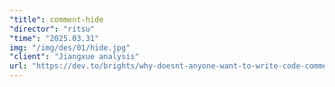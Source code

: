 ```yaml
---
"title": comment-hide
"director": "ritsu"
"time": "2025.03.31"
img: "/img/des/01/hide.jpg"
"client": "Jiangxue analysis"
url: "https://dev.to/brights/why-doesnt-anyone-want-to-write-code-comments-anymore-40jf"
---
```

